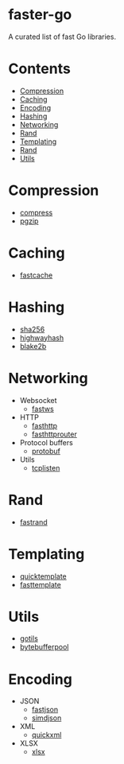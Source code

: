 # faster-go
A curated list of fast Go libraries.

# Contents

- [Compression](#Compression)
- [Caching](#Caching)
- [Encoding](#Encoding)
- [Hashing](#Hashing)
- [Networking](#Networking)
- [Rand](#Rand)
- [Templating](#Templating)
- [Rand](#Rand)
- [Utils](#Utils)

# Compression
  - [compress](https://github.com/klauspost/compress)
  - [pgzip](https://github.com/klauspost/pgzip)

# Caching
  - [fastcache](https://github.com/VictoriaMetrics/fastcache)
  
# Hashing
  - [sha256](https://github.com/minio/sha256-simd)
  - [highwayhash](https://github.com/minio/highwayhash)
  - [blake2b](https://github.com/minio/blake2b-simd)

# Networking
  - Websocket
    - [fastws](https://github.com/dgrr/fastws)
  - HTTP
    - [fasthttp](https://github.com/valyala/fasthttp)
    - [fasthttprouter](https://github.com/buaazp/fasthttprouter)
  - Protocol buffers
    - [protobuf](https://github.com/gogo/protobuf)
  - Utils
    - [tcplisten](https://github.com/valyala/tcplisten)

# Rand
  - [fastrand](https://github.com/valyala/fastrand)
    
# Templating
  - [quicktemplate](https://github.com/valyala/quicktemplate)
  - [fasttemplate](https://github.com/valyala/fasttemplate)
  
# Utils
  - [gotils](https://github.com/savsgio/gotils)
  - [bytebufferpool](https://github.com/valyala/bytebufferpool)
  
# Encoding  
  - JSON
    - [fastjson](https://github.com/valyala/fastjson)
    - [simdjson](https://github.com/minio/simdjson-go)
  - XML
    - [quickxml](https://github.com/dgrr/quickxml)
  - XLSX
    - [xlsx](https://github.com/dgrr/xlsx)
